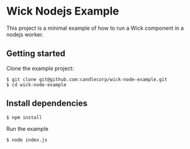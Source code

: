 # Wick Nodejs Example

This project is a minimal example of how to run a Wick component in a nodejs worker.

## Getting started
Clone the example project:

```console
$ git clone git@github.com:candlecorp/wick-node-example.git
$ cd wick-node-example
```

## Install dependencies

```
$ npm install
```

Run the example

```
$ node index.js
```
